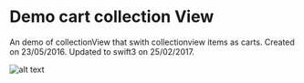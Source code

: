 # Demo cart collection View

An demo of collectionView that swith collectionview items as carts. Created on 23/05/2016. Updated to swift3 on 25/02/2017.



![alt text](https://www.dropbox.com/pri/get/github/v1.gif?_subject_uid=573681392&raw=1&size=2048x1536&size_mode=3&w=AACLmhKP4wF8MdiGE6WWgk96d4JUk4zu1EkLn8XWPXb-Hw
 "Demo gif")
 
